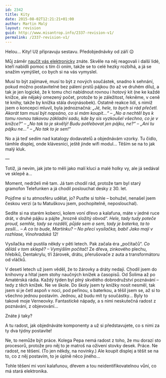 ```yaml
---
id: 2342
title: Kity
date: 2015-08-02T12:21:21+01:00
author: Martin Malý
layout: revision
guid: http://www.misantrop.info/2337-revision-v1/
permalink: /2337-revision-v1/
---
```

Helou&#8230; Kity! Už připravuju sestavu. Předobjednávky od září 😉

<!--more-->

Můj záměr [naučit vás elektronicky](http://www.misantrop.info/naucim-vas-mluvit-elektronicky/) znáte. Skvěle na něj reagovali i další lidé, kteří nabídli pomoc s tím či oním, takže se to celé hezky rozbíhá, a já se snažím vymýšlet, co bych si na vás vymyslel.

Musí to být zajímavé, musí to být z nových součástek, snadno k sehnání, pokud možno postavitelné bez pálení prstů pájkou (to až ve druhém dílu), a tak je jen logické, že k tomu chci nabídnout rovnou i hotový kit (ne ke každé knížce, ale nějaký omezený počet, protože to je záležitost, řekněme, v ceně té knihy, takže by knížka stála dvojnásobek). Ostatně reakce lidí, s nimiž jsem o koncepci mluvil, byla jednoznačná: _&#8222;Jé, hele, to bych si rád přečetl. Akorát tam musí být napsáno, co si mám koupit&#8230;&#8220; &#8211; &#8222;No a nechtěl bys k tomu rovnou takovou základní sadu, kde by sis vyzkoušel všechno, co je v knížce?&#8220; &#8211; &#8222;No tak to je skvělý! Budu potřebovat jen pájku, ne?&#8220; &#8211; &#8222;Ani tu pájku ne&#8230;&#8220; &#8211; &#8222;No tak to je sen!&#8220;_

No a já teď sedím nad katalogy dodavatelů a objednávám vzorky. Tu čidlo, támhle displej, onde klávesnici, ještě jinde wifi modul&#8230; Těším se na to jak malý kluk.

&#8212;

Totiž, já nevím, jak jste to měli jako malí kluci a malé holky vy, ale já sedával ve sklepě a&#8230;

Moment, nedrželi mě tam. Já tam chodil rád, protože tam byl starý gramofon Telefunken a já chodil poslouchat desky z 30. let.

Pojďme si tu atmosféru udělat, jo? Pusťte si tohle &#8211; bohužel, nenašel jsem českou verzi (a tu Matuškovu jsem, pochopitelně, neposlouchal).



Sedíte si na starém koberci, kolem voní dřevo a kalafuna, máte v jedné ruce drát, v druhé pájku a pájíte &#8222;hrozně složitý obvod&#8220;. _Hele, tady tudy poteče proud, semhle, tady se rozdělí, půjde sem a sem, tady je baterka, ta to zesílí&#8230; &#8211; A co to bude, Martínku? &#8211; No přeci vysílačka, babi! Jako mají v rozhlase, Vinohradská 12!_

Vysílačka mě pustila někdy v pěti letech. Pak začala éra &#8222;počítačů&#8220;. _Co děláš v tom sklepě? &#8211; Vymýšlím počítač!_ Ze dřeva, zinkového plechu, hřebíků, Dentakrylu, tří žárovek, drátu, přerušovače z auta a transformátoru od vláčků.

V deseti letech už jsem věděl, že to žárovky a dráty nedají. Chodil jsem do knihovny a hltal jsem stohy naučných knížek a časopisů. Od Šolima až po Amatérská rádia. Každý týden byl plný skvělého dobrodružství poznávání &#8211; tedy z těch knížek. Ne ve škole. Do školy jsem ty knížky nosit nesměl, tak jsem si je četl aspoň v noci, pod peřinou, s baterkou, a těšil jsem se, až si to všechno jednou postavím. Jednou, až budu mít ty součástky&#8230; Byly to takové moje Verneovky. Fantastické nápady, a s nimi neskutečná radost z poznávání, z objevování&#8230;

Znáte ji taky?

A tu radost, jak objednáváte komponenty a už si představujete, co s nimi za ty dva týdny postavíte!

Ne, to nemůže být práce. Kolega Pepa nemá radost z toho, že mu dorazí sto procesorů, protože pro něj to je matroš na oživení stovky desek. Práce. Ne radost, ne těšení. (To jen někdy, na novinky.) Ale koupit displej a těšit se na to, co z něj postavím, to je úplně něco jiného&#8230;

Tohle těšení mi voní kalafunou, dřevem a tou neidentifikovatelnou vůní, co má stará elektronika.